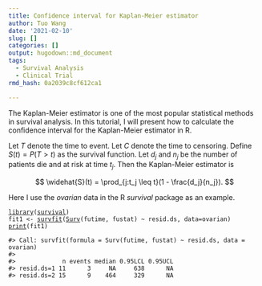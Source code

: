 ```yaml
---
title: Confidence interval for Kaplan-Meier estimator
author: Tuo Wang
date: '2021-02-10'
slug: []
categories: []
output: hugodown::md_document
tags:
  - Survival Analysis
  - Clinical Trial
rmd_hash: 0a2039c8cf612ca1

---
```


The Kaplan-Meier estimator is one of the most popular statistical methods in survival analysis. In this tutorial, I will present how to calculate the confidence interval for the Kaplan-Meier estimator in R.

Let $T$ denote the time to event. Let $C$ denote the time to censoring. Define $S(t) = P(T > t)$ as the survival function. Let $d_j$ and $n_j$ be the number of patients die and at risk at time $t_j$. Then the Kaplan-Meier estimator is

$$
\widehat{S}(t) = \prod_{j:t_j \leq t}(1 - \frac{d_j}{n_j}).
$$

Here I use the *ovarian* data in the R *survival* package as an example.

<div class="highlight">

<pre class='chroma'><code class='language-r' data-lang='r'><span class='kr'><a href='https://rdrr.io/r/base/library.html'>library</a></span><span class='o'>(</span><span class='nv'><a href='https://github.com/therneau/survival'>survival</a></span><span class='o'>)</span>
<span class='nv'>fit1</span> <span class='o'>&lt;-</span> <span class='nf'><a href='https://rdrr.io/pkg/survival/man/survfit.html'>survfit</a></span><span class='o'>(</span><span class='nf'><a href='https://rdrr.io/pkg/survival/man/Surv.html'>Surv</a></span><span class='o'>(</span><span class='nv'>futime</span>, <span class='nv'>fustat</span><span class='o'>)</span> <span class='o'>~</span> <span class='nv'>resid.ds</span>, data<span class='o'>=</span><span class='nv'>ovarian</span><span class='o'>)</span>
<span class='nf'><a href='https://rdrr.io/r/base/print.html'>print</a></span><span class='o'>(</span><span class='nv'>fit1</span><span class='o'>)</span>

<span class='c'>#&gt; Call: survfit(formula = Surv(futime, fustat) ~ resid.ds, data = ovarian)</span>
<span class='c'>#&gt; </span>
<span class='c'>#&gt;             n events median 0.95LCL 0.95UCL</span>
<span class='c'>#&gt; resid.ds=1 11      3     NA     638      NA</span>
<span class='c'>#&gt; resid.ds=2 15      9    464     329      NA</span>
</code></pre>

</div>

